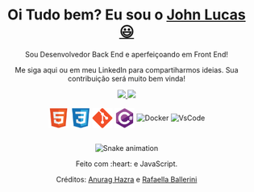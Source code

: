 <div>
  
  <h1 align="center">
    Oi Tudo bem? Eu sou o 
    <a href="https://www.linkedin.com/in/john-aristoteles6870a/">John Lucas 😃️</a>
  </h1>
  
  <p align="center">
    Sou Desenvolvedor Back End e aperfeiçoando em Front End!
  </p>
  
  <p align="center">
    Me siga aqui ou em meu LinkedIn para compartiharmos ideias. Sua contribuição será muito bem vinda!
  </p>
  
</div>

<div align="center">
  <a href="https://github.com/JohnLTI/">
    <img height="150em" src="https://github-readme-stats.vercel.app/api?username=JohnLTI&count_private=true&include_all_commits=true&show_icons=true&theme=blueberry&hide_border=false&show_owner=true"/>
    <img height="150em" src="https://github-readme-stats.vercel.app/api/top-langs/?username=JohnLTI&theme=blueberry&hide_border=false&&layout=compact"/>
  </a>
</div>

<div align="center" valign="top"><br>
  <img align="center" alt="HTML" height="40" width="40" src="https://raw.githubusercontent.com/devicons/devicon/master/icons/html5/html5-original.svg">
  <img align="center" alt="CSS" height="40" width="40" src="https://raw.githubusercontent.com/devicons/devicon/master/icons/css3/css3-original.svg">
  <img align="center" alt="git" height="40" width="40" src="https://raw.githubusercontent.com/devicons/devicon/master/icons/git/git-original.svg">
  <img align="center" alt="C#" height="40" width="40" src="https://raw.githubusercontent.com/devicons/devicon/master/icons/csharp/csharp-original.svg">
  <img align="center" alt="Docker" height="40" width="40" src="https://cdn.jsdelivr.net/gh/devicons/devicon/icons/docker/docker-original.svg">
  <img align="center" alt="VsCode" height="40" width="40" src="https://cdn.jsdelivr.net/gh/devicons/devicon/icons/vscode/vscode-original.svg">
</div><br>

<div align="center">

  ![Snake animation](https://github.com/danielbped/danielbped/blob/output/github-contribution-grid-snake.svg)
  
</div>

<div align="center">
  <p>Feito com :heart: e JavaScript.</p>
  <p>Créditos: <a href="https://github.com/anuraghazra/github-readme-stats">Anurag Hazra</a> e <a href="https://github.com/rafaballerini">Rafaella Ballerini</a></p>
</div>

